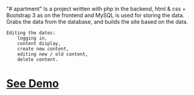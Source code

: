 "# apartment" 
	Is a project written with php in the backend, html & css + Bootstrap 3 as on the frontend and MySQL is used for storing the data.
	Grabs the data from the database, and builds the site based on the data.

	Editing the dates:
		logging in,
		content display,
		create new content,
		editing new / old content,
		delete content.

# [See Demo](https://bogdanienciu.github.io/apart/)
